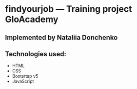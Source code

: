 # findyourjob — Training project GloAcademy

## Implemented by Nataliia Donchenko

## Technologies used:
- HTML
- CSS
- Bootsrtap v5
- JavaScript

